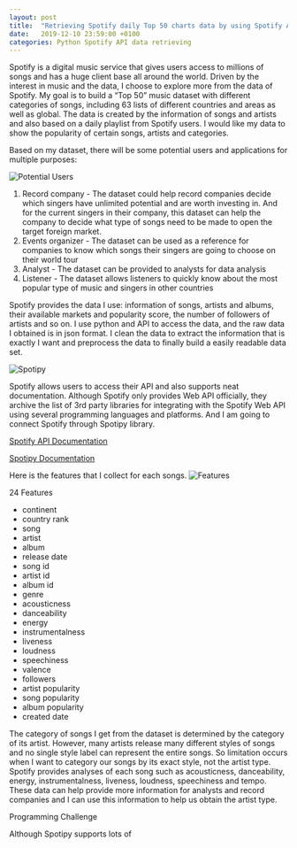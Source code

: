 ```yaml
---
layout: post
title:  "Retrieving Spotify daily Top 50 charts data by using Spotify API and Python"
date:   2019-12-10 23:59:00 +0100
categories: Python Spotify API data retrieving
---
```


Spotify is a digital music service that gives users access to millions of songs and has a huge client base all around the world. Driven by the interest in music and the data, I choose to explore more from the data of Spotify. My goal is to build a “Top 50” music dataset with different categories of songs, including 63 lists of different countries and areas as well as global. The data is created by the information of songs and artists and also based on a daily playlist from Spotify users. I would like my data to show the popularity of certain songs, artists and categories.

Based on my dataset, there will be some potential users and applications for multiple purposes:

![Potential Users](https://i.imgur.com/KcajQ9U.jpg?1)

1. Record company - The dataset could help record companies decide which singers have unlimited potential and are worth investing in. And for the current singers in their company, this dataset can help the company to decide what type of songs need to be made to open the target foreign market. 
2. Events organizer - The dataset can be used as a reference for companies to know which songs their singers are going to choose on their world tour
3. Analyst - The dataset can be provided to analysts for data analysis
4. Listener - The dataset allows listeners to quickly know about the most popular type of music and singers in other countries

Spotify provides the data I use: information of songs, artists and albums, their available markets and popularity score, the number of followers of artists and so on. I use python and API to access the data, and the raw data I obtained is in json format. I clean the data to extract the information that is exactly I want and preprocess the data to finally build a easily readable data set.

![Spotipy](https://i.imgur.com/MYpwORy.jpg)


Spotify allows users to access their API and also supports neat documentation. Although Spotify only provides Web API officially, they archive the list of 3rd party libraries for integrating with the Spotify Web API using several programming languages and platforms. And I am going to connect Spotify through Spotipy library.

[Spotify API Documentation](https://developer.spotify.com/documentation/web-api/)

[Spotipy Documentation](https://spotipy.readthedocs.io/en/2.6.1/)

Here is the features that I collect for each songs.
![Features](https://i.imgur.com/bTDQcpM.jpg)

24 Features

* continent 
* country rank
* song
* artist
* album
* release date
* song id
* artist id
* album id
* genre
* acousticness
* danceability
* energy
* instrumentalness
* liveness
* loudness
* speechiness
* valence
* followers
* artist popularity
* song popularity
* album popularity
* created date

The category of songs I get from the dataset is determined by the category of its artist. However, many artists release many different styles of songs and no single style label can represent the entire songs. So limitation occurs when I want to category our songs by its exact style, not the artist type. Spotify provides analyses of each song such as acousticness, danceability, energy, instrumentalness, liveness, loudness, speechiness and tempo. These data can help provide more information for analysts and record companies and I can use this information to help us obtain the artist type.


Programming Challenge

Although Spotipy supports lots of 
